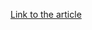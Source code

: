 [Link to the article](https://newsroom.trendmicro.com/blog/operation-iron-tiger-attackers-shift-east-asia-united-states)
